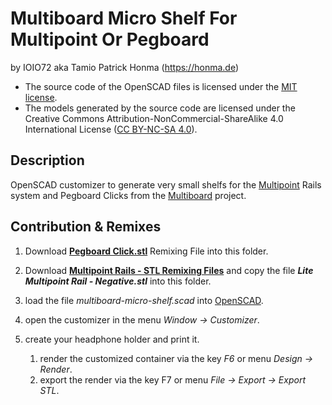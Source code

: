 # Multiboard Micro Shelf For Multipoint Or Pegboard

by IOIO72 aka Tamio Patrick Honma (https://honma.de)

- The source code of the OpenSCAD files is licensed under the [MIT license](https://opensource.org/license/mit).
- The models generated by the source code are licensed under the Creative Commons Attribution-NonCommercial-ShareAlike 4.0 International License ([CC BY-NC-SA 4.0](https://creativecommons.org/licenses/by-nc-sa/4.0/)).

## Description

OpenSCAD customizer to generate very small shelfs for the [Multipoint](https://www.multiboard.io/parts-library/multipoint/multipoints) Rails system and Pegboard Clicks from the [Multiboard](https://www.multiboard.io/) project.


## Contribution & Remixes

1. Download **[Pegboard Click.stl](https://thangs.com/designer/Multiboard/3d-model/Pegboard%20Click%20-%20STL%20Multiboard%20Remixing%20Files-994661)** Remixing File into this folder.

2. Download **[Multipoint Rails - STL Remixing Files](https://thangs.com/designer/Multiboard/3d-model/Multipoint%20Rails%20-%20STL%20Remixing%20Files-1142254)** and copy the file ***Lite Multipoint Rail - Negative.stl*** into this folder.
3. load the file *multiboard-micro-shelf.scad* into [OpenSCAD](https://openscad.org/).
4. open the customizer in the menu *Window → Customizer*.
5. create your headphone holder and print it.
   1. render the customized container via the key *F6* or menu *Design → Render*.
   2. export the render via the key F7 or menu *File → Export → Export STL*.
